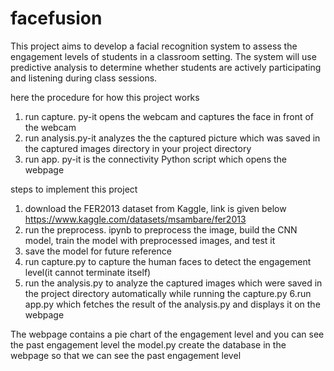 # facefusion
This project aims to develop a facial recognition system to assess the engagement levels of students in a classroom setting. The system will use predictive analysis to determine whether students are actively participating and listening during class sessions.

here the procedure for how this project works
1. run capture. py-it opens the webcam and captures the face in front of the webcam
2. run analysis.py-it analyzes the the captured picture which was saved in the captured images directory in your project directory
3. run app. py-it is the connectivity Python script which opens the webpage

steps to implement this project
1. download the FER2013 dataset from Kaggle, link is given below
https://www.kaggle.com/datasets/msambare/fer2013
2. run the preprocess. ipynb to preprocess the image, build the CNN model, train the model with preprocessed images, and test it
3. save the model for future reference
4. run capture.py to capture the human faces to detect the engagement level(it cannot terminate itself)
5. run the analysis.py to analyze the captured images which were saved in the project directory automatically while running the capture.py
6.run app.py which fetches the result of the analysis.py and displays it on the webpage

The webpage contains a pie chart of the engagement level and you can see the past engagement level the model.py create the database in the webpage so that we can see the past engagement level 
